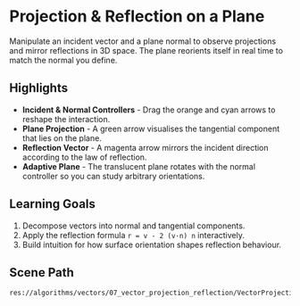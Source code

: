 ﻿# Projection & Reflection on a Plane

Manipulate an incident vector and a plane normal to observe projections and mirror reflections in 3D space. The plane reorients itself in real time to match the normal you define.

## Highlights
- **Incident & Normal Controllers** - Drag the orange and cyan arrows to reshape the interaction.
- **Plane Projection** - A green arrow visualises the tangential component that lies on the plane.
- **Reflection Vector** - A magenta arrow mirrors the incident direction according to the law of reflection.
- **Adaptive Plane** - The translucent plane rotates with the normal controller so you can study arbitrary orientations.

## Learning Goals
1. Decompose vectors into normal and tangential components.
2. Apply the reflection formula `r = v - 2 (v·n) n` interactively.
3. Build intuition for how surface orientation shapes reflection behaviour.

## Scene Path
```
res://algorithms/vectors/07_vector_projection_reflection/VectorProjectionReflection.tscn
```

